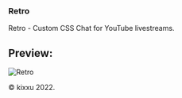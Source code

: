 ### Retro
Retro - Custom CSS Chat for YouTube livestreams.

## Preview:
![Retro](https://i.imgur.com/WuCMz4I.png)

© kixxu 2022.

